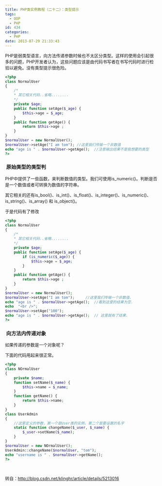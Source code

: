 ```yaml
---
title: PHP类实例教程（二十二）：类型提示
tags:
  - OOP
  - PHP
id: 434
categories:
  - PHP
date: 2013-07-29 21:33:43
---
```


PHP是弱类型语言，向方法传递参数时候也不太区分类型。这样的使用会引起很多的问题，PHP开发者认为，这些问题应该是由代码书写者在书写代码时进行检验以避免。没有类型提示很危险。

```php
<?php
class NormalUser  
{  
    /* 
    * 其它相关代码..省略........ 
    */  
    private $age;  
    public function setAge($_age) {  
        $this->age = $_age;
    }   
    public function getAge() {  
        return $this->age ;
    }  
}  
$normalUser = new NormalUser();  
$normalUser->setAge("I am tom"); //这里我们传输一个非数值
echo "age is " . $normalUser->getAge();  //注意输出结果不是我想要的类型
?>
```

###  原始类型的类型判

PHP中提供了一些函数，来判断数值的类型。我们可使用is_numeric()。判断是否是一个数值或者可转换为数值的字符串。

其它相关的还有is_bool()、is_int()、is_float()、is_integer()、is_numeric()、is_string()、is_array() 和 is_object()。

于是代码有了修改

```php
<?php
class NormalUser
{
    /*
    * 其它相关代码..省略........
    */
    private $age;
    public function setAge($_age) {
        if (is_numeric($_age)) {
            $this->age = $_age;
        }
    }
    public function getAge() {
        return $this->age ;
    }
}
$normalUser = new NormalUser();
$normalUser->setAge("I am tom");     //这里我们传输一个非数值.
echo "age is " . $normalUser->getAge();  //看到这里的结果为空.
echo  "<br />";
$normalUser->setAge("100");
echo "age is " . $normalUser->getAge();  // 这里就有了结果.
?>
```

###  向方法内传递对象

如果传递的参数是一个对象呢？

下面的代码用起来很正常。

```php
<?php
class NOrmalUser
{
    private $name;
    function setName($_name) {
        $this->name = $_name;
    }
    function getName() {
        return $this->name;
    }
}
class UserAdmin
{
    //这里定义的参数，第一个是User类的实例，第二个是要设置的名字
    static function changeName($_user, $_name) {
        $_user->setName($_name);
    }
}
$normalUser = new NOrmalUser();
UserAdmin::changeName($normalUser, "tom");
echo "username is " . $normalUser->getName();
?>
```
&nbsp;

转自：http://blog.csdn.net/klinghr/article/details/5213016